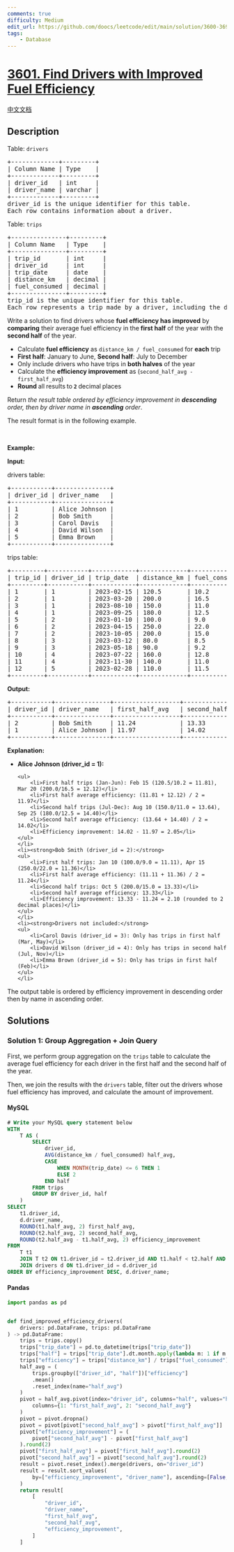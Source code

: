 ```yaml
---
comments: true
difficulty: Medium
edit_url: https://github.com/doocs/leetcode/edit/main/solution/3600-3699/3601.Find%20Drivers%20with%20Improved%20Fuel%20Efficiency/README_EN.md
tags:
    - Database
---
```


<!-- problem:start -->

# [3601. Find Drivers with Improved Fuel Efficiency](https://leetcode.com/problems/find-drivers-with-improved-fuel-efficiency)

[中文文档](/solution/3600-3699/3601.Find%20Drivers%20with%20Improved%20Fuel%20Efficiency/README.md)

## Description

<!-- description:start -->

<p>Table: <code>drivers</code></p>

<pre>
+-------------+---------+
| Column Name | Type    |
+-------------+---------+
| driver_id   | int     |
| driver_name | varchar |
+-------------+---------+
driver_id is the unique identifier for this table.
Each row contains information about a driver.
</pre>

<p>Table: <code>trips</code></p>

<pre>
+---------------+---------+
| Column Name   | Type    |
+---------------+---------+
| trip_id       | int     |
| driver_id     | int     |
| trip_date     | date    |
| distance_km   | decimal |
| fuel_consumed | decimal |
+---------------+---------+
trip_id is the unique identifier for this table.
Each row represents a trip made by a driver, including the distance traveled and fuel consumed for that trip.
</pre>

<p>Write a solution to find drivers whose <strong>fuel efficiency has improved</strong> by <strong>comparing</strong> their average fuel efficiency in the<strong> first half</strong> of the year with the <strong>second half</strong> of the year.</p>

<ul>
	<li>Calculate <strong>fuel efficiency</strong> as <code>distance_km / fuel_consumed</code> for <strong>each</strong> trip</li>
	<li><strong>First half</strong>: January to June, <strong>Second half</strong>: July to December</li>
	<li>Only include drivers who have trips in <strong>both halves</strong> of the year</li>
	<li>Calculate the <strong>efficiency improvement</strong> as (<code>second_half_avg - first_half_avg</code>)</li>
	<li><strong>Round </strong>all<strong> </strong>results<strong> </strong>to<strong> <code>2</code> </strong>decimal<strong> </strong>places</li>
</ul>

<p>Return <em>the result table ordered by efficiency improvement in <strong>descending</strong> order, then by driver name in <strong>ascending</strong> order</em>.</p>

<p>The result format is in the following example.</p>

<p>&nbsp;</p>
<p><strong class="example">Example:</strong></p>

<div class="example-block">
<p><strong>Input:</strong></p>

<p>drivers table:</p>

<pre class="example-io">
+-----------+---------------+
| driver_id | driver_name   |
+-----------+---------------+
| 1         | Alice Johnson |
| 2         | Bob Smith     |
| 3         | Carol Davis   |
| 4         | David Wilson  |
| 5         | Emma Brown    |
+-----------+---------------+
</pre>

<p>trips table:</p>

<pre class="example-io">
+---------+-----------+------------+-------------+---------------+
| trip_id | driver_id | trip_date  | distance_km | fuel_consumed |
+---------+-----------+------------+-------------+---------------+
| 1       | 1         | 2023-02-15 | 120.5       | 10.2          |
| 2       | 1         | 2023-03-20 | 200.0       | 16.5          |
| 3       | 1         | 2023-08-10 | 150.0       | 11.0          |
| 4       | 1         | 2023-09-25 | 180.0       | 12.5          |
| 5       | 2         | 2023-01-10 | 100.0       | 9.0           |
| 6       | 2         | 2023-04-15 | 250.0       | 22.0          |
| 7       | 2         | 2023-10-05 | 200.0       | 15.0          |
| 8       | 3         | 2023-03-12 | 80.0        | 8.5           |
| 9       | 3         | 2023-05-18 | 90.0        | 9.2           |
| 10      | 4         | 2023-07-22 | 160.0       | 12.8          |
| 11      | 4         | 2023-11-30 | 140.0       | 11.0          |
| 12      | 5         | 2023-02-28 | 110.0       | 11.5          |
+---------+-----------+------------+-------------+---------------+
</pre>

<p><strong>Output:</strong></p>

<pre class="example-io">
+-----------+---------------+------------------+-------------------+------------------------+
| driver_id | driver_name   | first_half_avg   | second_half_avg   | efficiency_improvement |
+-----------+---------------+------------------+-------------------+------------------------+
| 2         | Bob Smith     | 11.24            | 13.33             | 2.10                   |
| 1         | Alice Johnson | 11.97            | 14.02             | 2.05                   |
+-----------+---------------+------------------+-------------------+------------------------+
</pre>

<p><strong>Explanation:</strong></p>

<ul>
	<li><strong>Alice Johnson (driver_id = 1):</strong>

    <ul>
    	<li>First half trips (Jan-Jun): Feb 15 (120.5/10.2 = 11.81), Mar 20 (200.0/16.5 = 12.12)</li>
    	<li>First half average efficiency: (11.81 + 12.12) / 2 = 11.97</li>
    	<li>Second half trips (Jul-Dec): Aug 10 (150.0/11.0 = 13.64), Sep 25 (180.0/12.5 = 14.40)</li>
    	<li>Second half average efficiency: (13.64 + 14.40) / 2 = 14.02</li>
    	<li>Efficiency improvement: 14.02 - 11.97 = 2.05</li>
    </ul>
    </li>
    <li><strong>Bob Smith (driver_id = 2):</strong>
    <ul>
    	<li>First half trips: Jan 10 (100.0/9.0 = 11.11), Apr 15 (250.0/22.0 = 11.36)</li>
    	<li>First half average efficiency: (11.11 + 11.36) / 2 = 11.24</li>
    	<li>Second half trips: Oct 5 (200.0/15.0 = 13.33)</li>
    	<li>Second half average efficiency: 13.33</li>
    	<li>Efficiency improvement: 13.33 - 11.24 = 2.10 (rounded to 2 decimal places)</li>
    </ul>
    </li>
    <li><strong>Drivers not included:</strong>
    <ul>
    	<li>Carol Davis (driver_id = 3): Only has trips in first half (Mar, May)</li>
    	<li>David Wilson (driver_id = 4): Only has trips in second half (Jul, Nov)</li>
    	<li>Emma Brown (driver_id = 5): Only has trips in first half (Feb)</li>
    </ul>
    </li>

</ul>

<p>The output table is ordered by efficiency improvement in descending order then by name in ascending order.</p>
</div>

<!-- description:end -->

## Solutions

<!-- solution:start -->

### Solution 1: Group Aggregation + Join Query

First, we perform group aggregation on the `trips` table to calculate the average fuel efficiency for each driver in the first half and the second half of the year.

Then, we join the results with the `drivers` table, filter out the drivers whose fuel efficiency has improved, and calculate the amount of improvement.

<!-- tabs:start -->

#### MySQL

```sql
# Write your MySQL query statement below
WITH
    T AS (
        SELECT
            driver_id,
            AVG(distance_km / fuel_consumed) half_avg,
            CASE
                WHEN MONTH(trip_date) <= 6 THEN 1
                ELSE 2
            END half
        FROM trips
        GROUP BY driver_id, half
    )
SELECT
    t1.driver_id,
    d.driver_name,
    ROUND(t1.half_avg, 2) first_half_avg,
    ROUND(t2.half_avg, 2) second_half_avg,
    ROUND(t2.half_avg - t1.half_avg, 2) efficiency_improvement
FROM
    T t1
    JOIN T t2 ON t1.driver_id = t2.driver_id AND t1.half < t2.half AND t1.half_avg < t2.half_avg
    JOIN drivers d ON t1.driver_id = d.driver_id
ORDER BY efficiency_improvement DESC, d.driver_name;
```

#### Pandas

```python
import pandas as pd


def find_improved_efficiency_drivers(
    drivers: pd.DataFrame, trips: pd.DataFrame
) -> pd.DataFrame:
    trips = trips.copy()
    trips["trip_date"] = pd.to_datetime(trips["trip_date"])
    trips["half"] = trips["trip_date"].dt.month.apply(lambda m: 1 if m <= 6 else 2)
    trips["efficiency"] = trips["distance_km"] / trips["fuel_consumed"]
    half_avg = (
        trips.groupby(["driver_id", "half"])["efficiency"]
        .mean()
        .reset_index(name="half_avg")
    )
    pivot = half_avg.pivot(index="driver_id", columns="half", values="half_avg").rename(
        columns={1: "first_half_avg", 2: "second_half_avg"}
    )
    pivot = pivot.dropna()
    pivot = pivot[pivot["second_half_avg"] > pivot["first_half_avg"]]
    pivot["efficiency_improvement"] = (
        pivot["second_half_avg"] - pivot["first_half_avg"]
    ).round(2)
    pivot["first_half_avg"] = pivot["first_half_avg"].round(2)
    pivot["second_half_avg"] = pivot["second_half_avg"].round(2)
    result = pivot.reset_index().merge(drivers, on="driver_id")
    result = result.sort_values(
        by=["efficiency_improvement", "driver_name"], ascending=[False, True]
    )
    return result[
        [
            "driver_id",
            "driver_name",
            "first_half_avg",
            "second_half_avg",
            "efficiency_improvement",
        ]
    ]
```

<!-- tabs:end -->

<!-- solution:end -->

<!-- problem:end -->
